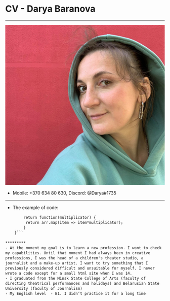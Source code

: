 # **CV - Darya Baranova** 
********* 
![photo](img/portrait.jpeg "Darya Baranova")
- Mobile: +370 634 80 630, Discord: @Darya#1735
********* 
- The example of code:


```function multiplyAll(arr) {
 	 	return function(multiplicator) {
   		 return arr.map(item => item*multiplicator);
  		}
	}```
    
********* 
- At the moment my goal is to learn a new profession. I want to check my capabilities. Until that moment I had always been in creative professions, I was the head of a children's theater studio, a journalist and a make-up artist. I want to try something that I previously considered difficult and unsuitable for myself. I never wrote a code except for a small html site when I was 14.
- I graduated from the Minsk State College of Arts (faculty of directing theatrical performances and holidays) and Belarusian State University (faculty of Journalism)
- My English level  - B1. I didn’t practice it for a long time





